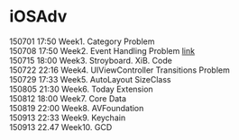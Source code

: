 # iOSAdv

150701 17:50 Week1. Category Problem <br/>
150708 17:50 Week2. Event Handling Problem  [link](https://github.com/minhyeok4dev/iOSAdv/blob/6c0806fbe31398863306970acc8e4209231419b6/test2/test2/ViewController.m) <br/>
150715 18:00 Week3. Stroyboard. XiB. Code <br/>
150722 22:16 Week4. UIViewController Transitions Problem <br/>
150729 17:33 Week5. AutoLayout SizeClass <br/>
150805 21:30 Week6. Today Extension <br/>
150812 18:00 Week7. Core Data <br/>
150819 22:00 Week8. AVFoundation <br/>
150913 22:33 Week9. Keychain <br/>
150913 22.47 Week10. GCD <br/>
